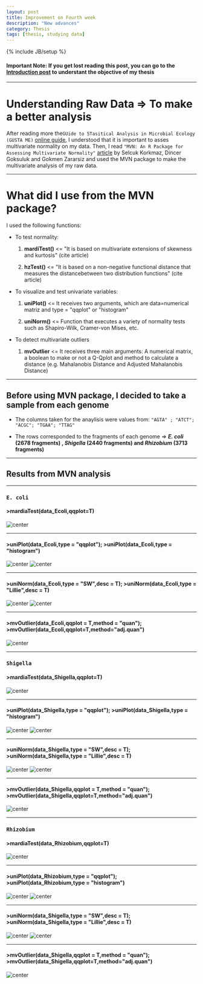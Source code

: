 ```yaml
---
layout: post
title: Improvement on Fourth week
description: "New advances"
category: Thesis
tags: [thesis, studying data]
---
```


{% include JB/setup %}

#### Important Note: If you get lost reading this post, you can go to the [Introduction post](http://kamynz.github.io/thesis/2015/07/30/Introduction-of-Thesis/) to understant the objective of my thesis

------

# Understanding Raw Data => To make a better analysis

After reading more the```GUide to STasitical Analysis in Microbial Ecology (GUSTA ME)``` [online guide](https://sites.google.com/site/mb3gustame/), I understood that it is important to asses multivariate normality on my data. Then, I read ``"MVN: An R Package for Assessing Multivariate Normality"`` [article](http://journal.r-project.org/archive/2014-2/korkmaz-goksuluk-zararsiz.pdf) by Selcuk Korkmaz, Dincer Goksuluk and Gokmen Zararsiz and used the MVN package to make the multivariate analysis of my raw data. 

------

# What did I use from the MVN package?

I used the following functions:

  * To test normality:

    1. **mardiTest()** <= "It is based on multivariate extensions of skewness and kurtosis" (cite article) 
    
    2. **hzTest()** <= "It is based on a non-negative functional distance that measures the distancebetween two distribution functions" (cite article)

  * To visualize and test univariate variables:

    1. **uniPlot()** <= It receives two arguments, which are data=numerical matriz and type = "qqplot" or "histogram"
    
    2. **uniNorm()** <= Function that executes a variety of  normality tests such as Shapiro-Wilk, Cramer-von Mises, etc. 

  * To detect multivariate outliers
 
    1. **mvOutlier** <= It receives three main arguments: A numerical matrix, a boolean to make or not a Q-Qplot and method to calculate a distance (e.g. Mahalanobis Distance and Adjusted Mahalanobis Distance)

------

## Before using MVN package, I decided to take a sample from each genome

 * The columns taken for the anaylisis were values from: ``"AGTA" ; "ATCT"; "ACGC"; "TGAA"; "TTAG"``

 * The rows corresponded to the fragments of each genome => **_E. coli_ (2678 fragments) , _Shigella_ (2440 fragments) and _Rhizobium_ (3713 fragments)**

------

## Results from MVN analysis

------

### ``E. coli``

#### >mardiaTest(data_Ecoli,qqplot=T)
![center](/Figs/Semana4/Ecoli/Ecoli_MardiaTest_qqplot.png)

------

#### >uniPlot(data_Ecoli,type = "qqplot"); >uniPlot(data_Ecoli,type = "histogram")
![center](/Figs/Semana4/Ecoli/Ecoli_uniPlot_QQplot_out.png) 
![center](/Figs/Semana4/Ecoli/Ecoli_uniPlot_hist_out.png)

------

#### >uniNorm(data_Ecoli,type = "SW",desc = T); >uniNorm(data_Ecoli,type = "Lillie",desc = T)
![center](/Figs/Semana4/Ecoli/uniNorm_Ecoli_Shapiro.png)
![center](/Figs/Semana4/Ecoli/uniNorm_Ecoli_Lillie.png)

------

#### >mvOutlier(data_Ecoli,qqplot = T,method = "quan"); >mvOutlier(data_Ecoli,qqplot=T,method="adj.quan")
![center](/Figs/Semana4/Ecoli/Ecoli_Outliers_no_normalized.png) 

------

### ``Shigella``

#### >mardiaTest(data_Shigella,qqplot=T)
![center](/Figs/Semana4/Shigella/Shigella_mardiTest_QQplot_out.png)

------

#### >uniPlot(data_Shigella,type = "qqplot"); >uniPlot(data_Shigella,type = "histogram")
![center](/Figs/Semana4/Shigella/Shigella_uniPlot_QQplot_out.png)
![center](/Figs/Semana4/Shigella/Shigella_uniPlot_hist_out.png)

------

#### >uniNorm(data_Shigella,type = "SW",desc = T); >uniNorm(data_Shigella,type = "Lillie",desc = T)             
![center](/Figs/Semana4/Shigella/uniNorm_Shigella_Shapiro.png)
![center](/Figs/Semana4/Shigella/uniNorm_Shigella_Lillie.png)

------

#### >mvOutlier(data_Shigella,qqplot = T,method = "quan"); >mvOutlier(data_Shigella,qqplot=T,method="adj.quan")
![center](/Figs/Semana4/Ecoli/Ecoli_Outliers_no_normalized.png) 

------

### ``Rhizobium``

#### >mardiaTest(data_Rhizobium,qqplot=T)
![center](/Figs/Semana4/Rhizobium/Rhizobium_mardiTest_QQplot.png)

------

#### >uniPlot(data_Rhizobium,type = "qqplot"); >uniPlot(data_Rhizobium,type = "histogram")
![center](/Figs/Semana4/Rhizobium/Rhizobium_uniPlot_QQPlot_out.png)
![center](/Figs/Semana4/Rhizobium/Rhizobium_uniPlot_hist_out.png)

------

#### >uniNorm(data_Shigella,type = "SW",desc = T); >uniNorm(data_Shigella,type = "Lillie",desc = T)             
![center](/Figs/Semana4/Rhizobium/Rhizobium_uniNorm_Shapiro.png)
![center](/Figs/Semana4/Rhizobium/Rhizobium_uniNorm_Lillie.png)

------

#### >mvOutlier(data_Shigella,qqplot = T,method = "quan"); >mvOutlier(data_Shigella,qqplot=T,method="adj.quan")
![center](/Figs/Semana4/Rhizobium/Rhizobium_Outliers_no_normalized.png) 







